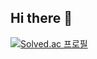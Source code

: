 ## Hi there 👋

[![Solved.ac
프로필](http://mazassumnida.wtf/api/generate_badge?boj=g2m2n2)](https://solved.ac/g2m2n2)

<!--
**iuiwiff/iuiwiff** is a ✨ _special_ ✨ repository because its `README.md` (this file) appears on your GitHub profile.

Here are some ideas to get you started:

- 🔭 I’m currently working on ...
- 🌱 I’m currently learning ...
- 👯 I’m looking to collaborate on ...
- 🤔 I’m looking for help with ...
- 💬 Ask me about ...
- 📫 How to reach me: ...
- 😄 Pronouns: ...
- ⚡ Fun fact: ...
-->

